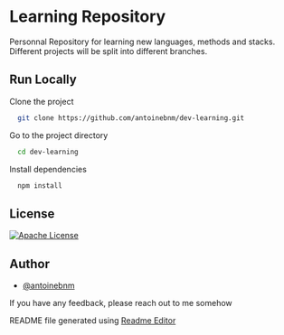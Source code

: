 # Learning Repository
Personnal Repository for learning new languages, methods and stacks.
Different projects will be split into different branches.

## Run Locally

Clone the project

```bash
  git clone https://github.com/antoinebnm/dev-learning.git
```

Go to the project directory

```bash
  cd dev-learning
```

Install dependencies

```bash
  npm install
```


## License

[![Apache License](https://img.shields.io/badge/License-Apache_2.0-green.svg)](http://www.apache.org/licenses/)


## Author

- [@antoinebnm](https://github.com/antoinebnm)

If you have any feedback, please reach out to me somehow



README file generated using [Readme Editor](https://readme.so/editor)

